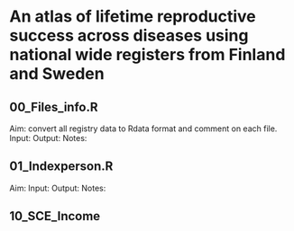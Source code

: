 # An atlas of lifetime reproductive success across diseases using national wide registers from Finland and Sweden


## 00_Files_info.R
Aim: convert all registry data to Rdata format and comment on each file.
Input: 
Output:
Notes:


## 01_Indexperson.R
Aim: 
Input: 
Output:
Notes:


## 10_SCE_Income




